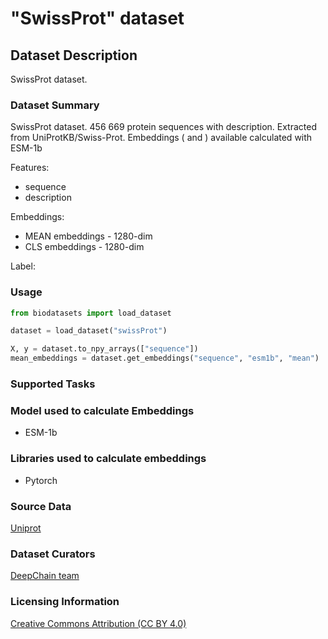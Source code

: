 # "SwissProt" dataset


## Dataset Description
SwissProt dataset.

### Dataset Summary

SwissProt dataset. 456 669 protein sequences with description. Extracted from UniProtKB/Swiss-Prot. Embeddings (<MEAN> and <CLS>) available calculated with ESM-1b

Features:
 - sequence
 - description

Embeddings:
 - MEAN embeddings - 1280-dim
 - CLS embeddings - 1280-dim

Label:


### Usage
```python
from biodatasets import load_dataset

dataset = load_dataset("swissProt")

X, y = dataset.to_npy_arrays(["sequence"])
mean_embeddings = dataset.get_embeddings("sequence", "esm1b", "mean")

```

### Supported Tasks

### Model used to calculate Embeddings
 - ESM-1b

### Libraries used to calculate embeddings
 - Pytorch


### Source Data

[Uniprot](https://www.uniprot.org/)


### Dataset Curators

[DeepChain team](https://deepchain.bio)

### Licensing Information
[Creative Commons Attribution (CC BY 4.0)](https://www.uniprot.org/help/license)
